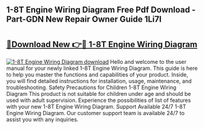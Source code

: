 ## 1-8T Engine Wiring Diagram Free Pdf Download - Part-GDN New Repair Owner Guide 1Li7I

# <h2><a href="http://dfmpzk.blite.top/?on=1-8T+Engine+Wiring+Diagram">🔗Download New 👉🔴 1-8T Engine Wiring Diagram</a></h2>

[![1-8T Engine Wiring Diagram download](https://i.imgur.com/lujVjoI.png)](http://dfmpzk.blite.top/?on=1-8T+Engine+Wiring+Diagram)
Hello and welcome to the user manual for your newly linked 1-8T Engine Wiring Diagram. This guide is here to help you master the functions and capabilities of your product. Inside, you will find detailed instructions for installation, usage, maintenance, and troubleshooting. Safety Precautions for Children 1-8T Engine Wiring Diagram This product is not suitable for children under age and should be used with adult supervision. Experience the possibilities of list of features with your new 1-8T Engine Wiring Diagram. Support Available 24/7 1-8T Engine Wiring Diagram. Our customer support team is available 24/7 to assist you with any inquiries.
